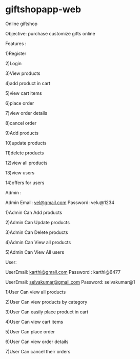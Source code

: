 # giftshopapp-web

Online giftshop

Objective:
purchase customize gifts online

Features :

1)Register 

2)Login

3)View products

4)add product in cart

5)view cart items

6)place order

7)view order details

8)cancel order

9)Add products

10)update products

11)delete products

12)view all products

13)view users 

14)offers for users

Admin :

Admin Email: vel@gmail.com
Password: velu@1234

1)Admin Can Add products

2)Admin Can Update products

3)Admin Can Delete products

4)Admin Can View  all products

5)Admin Can View All users

User:

UserEmail: karthi@gmail.com
Password : karthi@6477

UserEmail: selvakumar@gmail.com
Password: selvakumar@1

1)User Can view all products

2)User Can view products by category

3)User Can easily place product in cart

4)User Can view cart items

5)User Can place order

6)User Can view order details

7)User Can  cancel their orders

